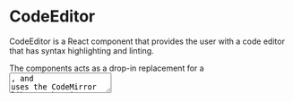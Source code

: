 CodeEditor
=======

CodeEditor is a React component that provides the user with a code editor
that has syntax highlighting and linting.

The components acts as a drop-in replacement for a <textarea>, and uses the
CodeMirror library that is provided as part of WordPress Core.

## Usage

```jsx
import { CodeEditor } from '@wordpress/components';

function editCode() {
	return (
		<CodeEditor
			value={ '<p>This is some <b>HTML</b> code that will have syntax highlighting!</p>' }
			onChange={ value => console.log( value ) }
		/>
	);
}
```

## Props

The component accepts the following props:

### value

The source code to load into the code editor.

- Type: `string`
- Required: Yes

### focus

Whether or not the code editor should be focused.

- Type: `boolean`
- Required: No

### onFocus

The function called when the editor is focused.

- Type: `Function`
- Required: No

### onChange

The function called when the user has modified the source code via the
editor. It is passed the new value as an argument.

- Type: `Function`
- Required: No

### settings

The settings object used to initialize the WordPress code editor. The object contains all of the settings for the editor, including specific settings for CodeMirror. This object is passed into `wp.codeEditor.initialize()`. If you do not specify a settings object, `window._wpGutenbergCodeEditorSettings` will be used instead.

If you are extending `window._wpGutenbergCodeEditorSettings` make sure to clone the object using `Object.assign` or something similar instead of modifying it directly so the default settings remain the same.

```
const settings = Object.assign(  {
	codemirror: {
		mode: css,
		lint: false,
	} },
	window._wpGutenbergCodeEditorSetting
);
```

- Type: `Object`
- Required: No

### editorRef

A reference to the instance of CodeMirror initialized when the editor is loaded so that it can be dynamically updated from a parent component.

`editorRef={ ( ref ) => this.editorInstance = ref }`

`this.editorInstance` will contain a full instance of `CodeMirror` which can then be modified or updated from the component it is being reference from using the [CodeMirror API](https://codemirror.net/doc/manual.html#api). For example, to dynamically change the language mode of CodeMirror to CSS you can call:

`this.editorInstance.setOption( 'mode', 'css' );`

- Type `Function`
- Required: No
